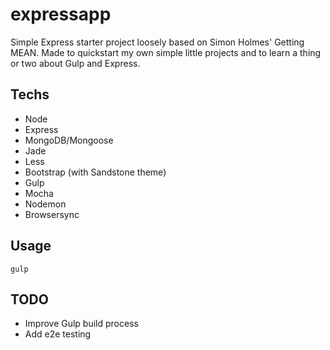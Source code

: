 # expressapp

Simple Express starter project loosely based on Simon Holmes' Getting MEAN. Made to quickstart my own simple little projects and to learn a thing or two about Gulp and Express.

## Techs

* Node
* Express
* MongoDB/Mongoose
* Jade
* Less
* Bootstrap (with Sandstone theme)
* Gulp
* Mocha
* Nodemon
* Browsersync

## Usage

`gulp`

## TODO

* Improve Gulp build process
* Add e2e testing

